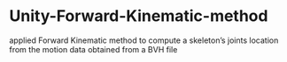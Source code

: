 # Unity-Forward-Kinematic-method
applied Forward Kinematic method to compute a skeleton’s joints location from the motion data obtained from a BVH file
